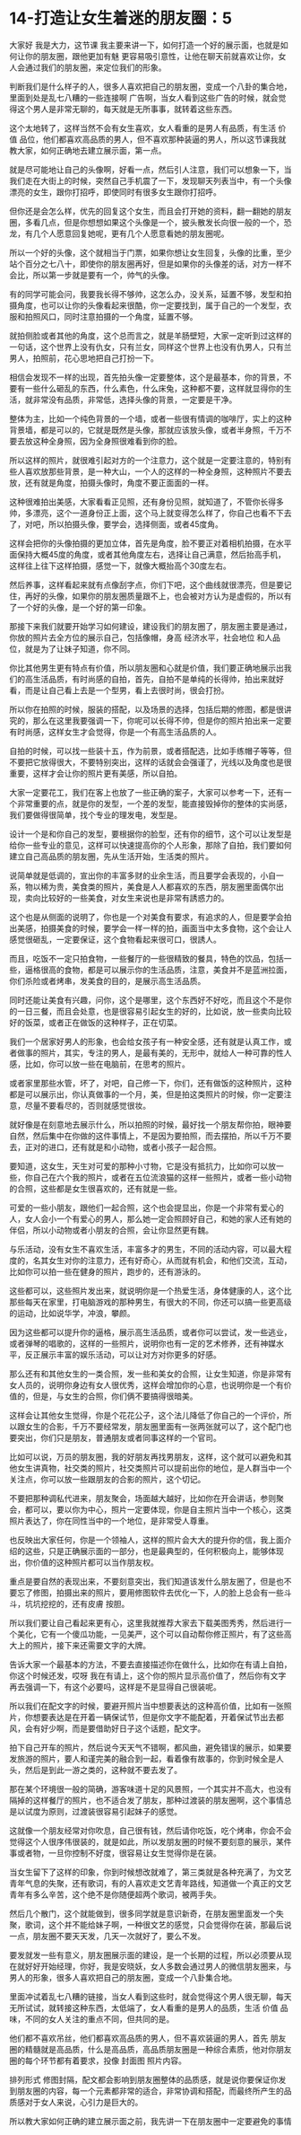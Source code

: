# 14-打造让女生着迷的朋友圈：5

大家好 我是大力，这节课 我主要来讲一下，如何打造一个好的展示面，也就是如何让你的朋友圈，跟他更加有魅 更容易吸引意性，让他在聊天前就喜欢让你，女人会通过我们的朋友圈，来定位我们的形象。

判断我们是什么样子的人，很多人喜欢把自己的朋友圈，变成一个八卦的集合地，里面到处是乱七八糟的一些连接啊 广告啊，当女人看到这些广告的时候，就会觉得这个男人是非常无聊的，每天就是无所事事，就转着这些东西。

这个太地转了，这样当然不会有女生喜欢，女人看重的是男人有品质，有生活 价值 品位，他们都喜欢高品质的男人，但不喜欢那种装逼的男人，所以这节课我就教大家，如何正确地去建立展示面，第一点。

就是尽可能地让自己的头像啊，好看一点，然后引人注意，我们可以想象一下，当我们走在大街上的时候，突然自己手机震了一下，发现聊天列表当中，有一个头像漂亮的女生，跟你打招呼，即使同时有很多女生跟你打招呼。

但你还是会怎么样，优先的回复这个女生，而且会打开她的资料，翻一翻她的朋友圈，多看几点，但是你想想如果这个头像是一个，披头散发长向很一般的一个，恐龙，有几个人愿意回复她呢，更有几个人愿意看她的朋友圈呢。

所以一个好的头像，这个就相当于门票，如果你想让女生回复，头像的比重，至少站个百分之七八十，即使你的朋友圈再好，但是如果你的头像差的话，对方一样不会比，所以第一步就是要有一个，帅气的头像。

有的同学可能会问，我要我长得不够帅，这怎么办，没关系，延置不够，发型和拍摄角度，也可以让你的头像看起来很酷，你一定要找到，属于自己的一个发型，衣服和拍照风口，同时注意拍摄的一个角度，延置不够。

就拍侧脸或者其他的角度，这个总而言之，就是羊肠壁短，大家一定听到过这样的一句话，这个世界上没有仇女，只有兰女，同样这个世界上也没有仇男人，只有兰男人，拍照前，花心思地把自己打扮一下。

相信会发现不一样的出现，首先拍头像一定要整体，这个是最基本，你的背景，不要有一些什么砸乱的东西，什么素色，什么床兔，这种都不要，这样就显得你的生活，就非常没有品质，非常低，选择头像的背景，一定要是干净。

整体为主，比如一个纯色背景的一个墙，或者一些很有情调的咖啡厅，实上的这种背景墙，都是可以的，它就是既然是头像，那就应该放头像，或者半身照，千万不要去放这种全身照，因为全身照很难看到你的脸。

所以这样的照片，就很难引起对方的一个注意力，这个就是一定要注意的，特别有些人喜欢放那些背景，是一种大山，一个人的这样的一种全身照，这种照片不要去放，还有就是角度，拍摄头像时，角度不要正面面的一样。

这种很难拍出美感，大家看看正见照，还有身份见照，就知道了，不管你长得多帅，多漂亮，这个一道身份正上面，这个马上就变得怎么样了，你自己也看不下去了，对吧，所以拍摄头像，要学会，选择侧面，或者45度角。

这样会把你的头像拍摄的更加立体，首先是角度，脸不要正对着相机拍摄，在水平面保持大概45度的角度，或者其他角度左右，选择让自己满意，然后抬高手机，这样往上往下这样拍摄，感觉一下，就像大概抬高个30度左右。

然后养事，这样看起来就有点像刮字点，你们下吧，这个曲线就很漂亮，但是要记住，再好的头像，如果你的朋友圈质量跟不上，也会被对方认为是虚假的，所以有了一个好的头像，是一个好的第一印象。

那接下来我们就要开始学习如何建设，建设我们的朋友圈了，朋友圈主要是通过，你放的照片去全方位的展示自己，包括像帽，身高 经济水平，社会地位 和人品位，就是为了让妹子知道，你不同。

你比其他男生更有特点有价值，所以朋友圈和心就是价值，我们要正确地展示出我们的高生活品质，有时尚感的自拍，首先，自拍不是单纯的长得帅，拍出来就好看，而是让自己看上去是一个型男，看上去很时尚，很会打扮。

所以你在拍照的时候，服装的搭配，以及场景的选择，包括后期的修图，都是很讲究的，那么在这里我要强调一下，你呢可以长得不帅，但是你的照片拍出来一定要有时尚感，这样女生才会觉得，你是一个有高生活品质的人。

自拍的时候，可以找一些装十五，作为前景，或者搭配选，比如手练帽子等等，但不要把它放得很大，不要特别突出，这样的话就会会强谨了，光线以及角度也是很重要，这样才会让你的照片更有美感，所以自拍。

大家一定要花工，我们在客上也放了一些正确的案子，大家可以参考一下，还有一个非常重要的点，就是你的发型，一个差的发型，能直接毁掉你的整体的实尚感，我们要做得很简单，找个专业的理发电，发型是。

设计一个是和你自己的发型，要根据你的脸型，还有你的细节，这个可以让发型是给你一些专业的意见，这样可以快速提高你的个人形象，那除了自拍，我们要如何建立自己高品质的朋友圈，先从生活开始，生活类的照片。

说简单就是低调的，宣出你的丰富多财的业余生活，而且要学会表现的，小自一系，物以稀为贵，美食类的照片，美食是人人都喜欢的东西，朋友圈里面偶尔出现，卖向比较好的一些美食，对女生来说也是非常有誘惑力的。

这个也是从侧面的说明了，你也是一个对美食有要求，有追求的人，但是要学会拍出美感，拍摄美食的时候，要学会一样一样的拍，画面当中太多食物，这个会让人感觉很砸乱，一定要保证，这个食物看起来很可口，很誘人。

而且，吃饭不一定只拍食物，一些餐厅的一些很精致的餐具，特色的饮品，包括一些，逼格很高的食物，都是可以展示你的生活品质，注意，美食并不是蓝洲拉面，你们杀险或者烤串，发美食的目的，是展示高生活品质。

同时还能让美食有兴趣，问你，这个是哪里，这个东西好不好吃，而且这个不是你的一日三餐，而且会处意，也是很容易引起女生的好的，比如说，放一些卖向比较好的饭菜，或者正在做饭的这种样子，正在切菜。

我们一个居家好男人的形象，也会给女孩子有一种安全感，还有就是认真工作，或者做事的照片，其实，专注的男人，是最有美的，无形中，就给人一种可靠的性人感，比如，你可以放一些在电脑前，在思考的照片。

或者家里那些水管，坏了，对吧，自己修一下，你们，还有做饭的这种照片，这种都是可以展示出，你认真做事的一个月，美，但是拍这类照片的时候，你一定要注意，尽量不要看尽的，否则就感觉很妆。

就好像是在刻意地去展示什么，所以拍照的时候，最好找一个朋友帮你拍，眼神要自然，然后集中在你做的这件事情上，不是因为要拍照，而去摆拍，所以千万不要去，正对的进口，还有就是和小动物，或者小孩子一起合照。

要知道，这女生，天生对可爱的那种小寸物，它是没有抵抗力，比如你可以放一些，你自己在六个我的照片，或者在五位流浪猫的这样一些照片，或者一些小动物的合照，这些都是女生很喜欢的，还有就是一些。

可爱的一些小朋友，跟他们一起合照，这个也会提显出，你是一个非常有爱心的人，女人会小一个有爱心的男人，那么她一定会照顾好自己，和她的家人还有她的伴侣，所以小动物或者小朋友的合照，会让你显然更有魏。

与乐活动，没有女生不喜欢生活，丰富多才的男生，不同的活动内容，可以最大程度的，名其女生对你的注意力，还有好奇心，从而就有机会，和他们交流，互动，比如你可以拍一些在健身的照片，跑步的，还有游泳的。

这些都可以，这些照片发出来，就说明你是一个热爱生活，身体健康的人，这个比那些每天在家里，打电脑游戏的那种男生，有很大的不同，你还可以搞一些更高级的运动，比如说华学，冲浪，攀颜。

因为这些都可以提升你的逼格，展示高生活品质，或者你可以尝试，发一些逃业，或者弹琴的唱歌的，这样的一些照片，说明你也有一定的艺术修养，还有神媒水平，反正展示丰富的娱乐活动，可以让对方对你更多的好感。

那么还有和其他女生的一类合照，发一些和美女的合照，让女生知道，你是非常有女人员的，说明你身边有女人很优秀，这样会增加你的心意，也说明你是一个有价值的，但是，与女生的合照，你们俩不要搞得很暗美。

这样会让其他女生觉得，你是个花花公子，这个法儿降低了你自己的一个评价，所以跟女生的合影，千万不要经常发，朋友圈里面有一张两张就可以了，这个配门也要突出，你们只是朋友，普通朋友或者同事这样的一个官司。

比如可以说，万员的朋友圈，我的好朋友再找男朋友，这样，这个就可以避免和其他女生讲真物，社交类的照片，社交类照片可以提前出你的地位，是人群当中一个关注点，你可以放一些跟朋友的合影的照片，这个切记。

不要把那种调私代进来，朋友聚会，场面越大越好，比如你在开会讲话，参则聚会，都可以，要以你为中心，照片一定要体现，你是自主照片当中一个核心，这类照片表达了，你在同性当中的一个地位，是非常受人尊重。

也反映出大家任何，你是一个领袖人，这样的照片会大大的提升你的信，我上面介绍的这些，只是正确展示面的一部分，也是最典型的，任何积极向上，能够体现出，你价值的这种照片都可以当作朋友权。

重点是要自然的表现出来，不要刻意突出，我们知道该发什么朋友圈了，但是也不要忘了修图，拍摄出来的照片，要用修图软件去优化一下，人的脸上总会有一些斗斗，坑坑挖挖的，还有皮膚 按胆。

所以我们要让自己看起来更有心，这里我就推荐大家去下载美图秀秀，然后进行一个美化，它有一个傻瓜功能，一见美严，这个可以自动帮你修正照片，有了这些高大上的照片，接下来还需要文字的大牌。

告诉大家一个最基本的方法，不要去直接描述你在做什么，比如你在有请上自拍，你这个时候还发，哎呀 我在有请上，这个你的照片显示高价值了，然后你有文字再去强调一下，有这个必要吗，这样是不是显得自己很装呢。

所以我们在配文字的时候，要避开照片当中想要表达的这种高价值，比如有一张照片，你想要表达是在开着一辆保试节，但是你文字不能配着，开着保试节出去都风，会有好少啊，而是要借助好日子这个话题，配文字。

拍下自己开车的照片，然后说今天天气不错啊，都风曲，避免错误的展示，如果要发旅游的照片，要人和谨完美的融合到一起，看着像有故事的，你到时候全是人头，然后是到此一游之类的，这种就不要去发了。

那在某个环境很一般的简确，游客味道十足的风景照，一个其实并不高大，也没有隔掉的这样餐厅的照片，也不适合发了朋友，那种过渡装的朋友圈啊，这个事情总是以试度为原则，过渡装很容易引起妹子的感觉。

这就像一个朋友经常对你吹息，自己很有钱，然后请你吃饭，吃个烤串，你会不会觉得这个人很序伟很装的，就是如此，所以发朋友圈的时候不要刻意的展示，某件事或者物，一旦你控制不好度，很容易让女生觉得你是在装。

当女生留下了这样的印象，你到时候想改就难了，第三类就是各种充满了，为文艺青年气息的失聚，还有歌词，有的人喜欢走文艺青年路线，知道做一个真正的文艺青年有多么辛苦，这个绝不是你随便超两个歌词，被两手失。

然后几个散门，这个就能做到，很多同学就是意识新奇，在朋友圈里面发一个失聚，歌词，这个并不能给妹子啊，一种很文艺的感觉，只会觉得你在装，那最后说一点，朋友圈不要天天发，几天一次就好了，要么不发。

要发就发一些有意义，朋友圈展示面的建设，是一个长期的过程，所以必须要从现在就好好开始经理，你好，我是安晓妖，女人多数会通过男人的微信朋友圈来，与男人的形象，很多人喜欢把自己的朋友圈，变成一个八卦集合地。

里面冲试着乱七八糟的链接，当女人看到这些时，就会觉得这个男人很无聊，每天无所试试，就转接这种东西，太低端了，女人看重的是男人的品质，生活 价值 品味，不同的女人关注的重点不同，但共同的是。

他们都不喜欢吊丝，他们都喜欢高品质的男人，但不喜欢装逼的男人，首先 朋友圈的精髓就是高品质，什么是高品质，高品质朋友圈是一种综合素质，他对你朋友圈的每个环节都有着要求，投像 封面图 照片内容。

排列形式 修图封隔，配文都会影响到朋友圈整体的品质感，就是说你要保证你发到朋友圈的内容，每一个元素都非常的适合，非常协调和搭配，而最终所产生的品质感对于女人来说，心引力是巨大的。

所以教大家如何正确的建立展示面之前，我先讲一下在朋友圈中一定要避免的事情